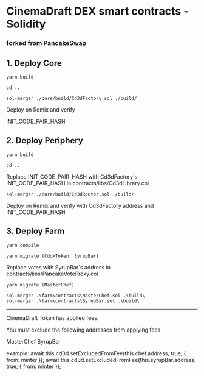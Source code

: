 # CinemaDraft DEX smart contracts - Solidity

### forked from PancakeSwap

## 1. Deploy Core

```
yarn build

cd ..

sol-merger ./core/build/Cd3dFactory.sol ./build/
```
Deploy on Remix and verify

INIT_CODE_PAIR_HASH

## 2. Deploy Periphery
```
yarn build

cd ..
```
Replace INIT_CODE_PAIR_HASH with Cd3dFactory`s INIT_CODE_PAIR_HASH in contracts/libs/Cd3dLibrary.col
```
sol-merger ./core/build/Cd3dRouter.sol ./build/
```
Deploy on Remix and verify with Cd3dFactory address and INIT_CODE_PAIR_HASH

## 3. Deploy Farm
```
yarn compile

yarn migrate (CddxToken, SyrupBar)
```
Replace votes with SyrupBar`s address in contracts/libs/PancakeVoteProxy.col
```
yarn migrate (MasterChef)

sol-merger .\farm\contracts\MasterChef.sol .\build\
sol-merger .\farm\contracts\SyrupBar.sol .\build\
```
**********************

CinemaDraft Token has applied fees.

You must exclude the following addresses from applying fees

MasterChef
SyrupBar


example:
await this.cd3d.setExcludedFromFee(this.chef.address, true, { from: minter });
await this.cd3d.setExcludedFromFee(this.syrupBar.address, true, { from: minter });

